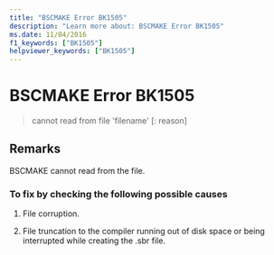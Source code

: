 ```yaml
---
title: "BSCMAKE Error BK1505"
description: "Learn more about: BSCMAKE Error BK1505"
ms.date: 11/04/2016
f1_keywords: ["BK1505"]
helpviewer_keywords: ["BK1505"]
---
```

# BSCMAKE Error BK1505

> cannot read from file 'filename' [: reason]

## Remarks

BSCMAKE cannot read from the file.

### To fix by checking the following possible causes

1. File corruption.

1. File truncation to the compiler running out of disk space or being interrupted while creating the .sbr file.
